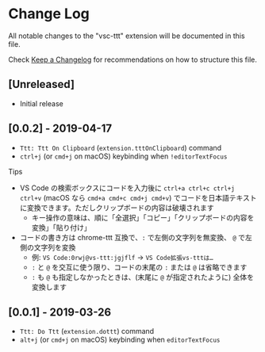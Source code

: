 # Change Log

All notable changes to the "vsc-ttt" extension will be documented in this file.

Check [Keep a Changelog](http://keepachangelog.com/) for recommendations on how to structure this file.

## [Unreleased]

- Initial release

## [0.0.2] - 2019-04-17

- `Ttt: Ttt On Clipboard` (`extension.tttOnClipboard`) command
- `ctrl+j` (or `cmd+j` on macOS) keybinding when `!editorTextFocus`

Tips

- VS Code の検索ボックスにコードを入力後に `ctrl+a ctrl+c ctrl+j ctrl+v` (macOS なら `cmd+a cmd+c cmd+j cmd+v`) でコードを日本語テキストに変換できます。ただしクリップボードの内容は破壊されます
  - キー操作の意味は、順に「全選択」「コピー」「クリップボードの内容を変換」「貼り付け」
- コードの書き方は chrome-ttt 互換で、`:` で左側の文字列を無変換、 `@` で左側の文字列を変換
  - 例: `VS Code:0rwj@vs-ttt:jgjflf` → `VS Code拡張vs-tttは…`
  - `:` と `@` を交互に使う限り、コードの末尾の `:` または `@` は省略できます
  - `:` も `@` も指定しなかったときは、(末尾に `@` が指定されたように) 全体を変換します

## [0.0.1] - 2019-03-26

- `Ttt: Do Ttt` (`extension.dottt`) command
- `alt+j` (or `cmd+j` on macOS) keybinding when `editorTextFocus`
